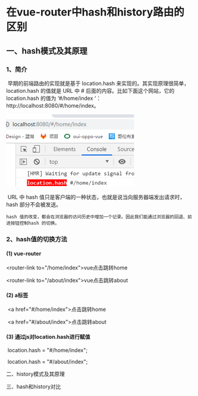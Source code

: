 # 在vue-router中hash和history路由的区别

## 一、hash模式及其原理

### 1、简介

​	早期的前端路由的实现就是基于 location.hash 来实现的。其实现原理很简单，location.hash 的值就是 URL 中 # 后面的内容。比如下面这个网站，它的 location.hash 的值为 ‘#/home/index ‘：http://localhost:8080/#/home/index。

![location.href](./img/location.href.png)



​	URL 中 hash 值只是客户端的一种状态，也就是说当向服务器端发出请求时，hash 部分不会被发送。

 	hash 值的改变，都会在浏览器的访问历史中增加一个记录。因此我们能通过浏览器的回退、前进按钮控制hash 的切换。

### 2、hash值的切换方法

#### (1) vue-router

​	<router-link to="/home/index">vue点击跳转home</router-link>

​	<router-link to="/about/index">vue点击跳转about</router-link>

#### (2) a标签

​	<a href="#/home/index">点击跳转home</a>

​	<a href="#/about/index">点击跳转about</a>

#### (3) 通过js对location.hash进行赋值

​	location.hash = "#/home/index"; 

​	location.hash = "#/about/index";

二、history模式及其原理

三、hash和history对比